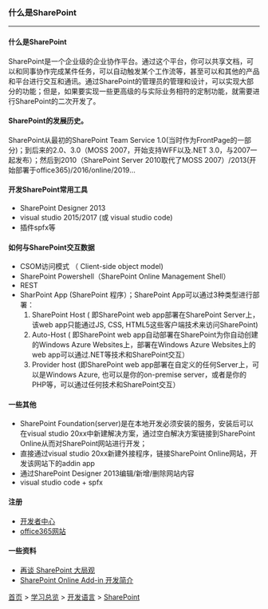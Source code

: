 ### 什么是SharePoint
-------

#### 什么是SharePoint
SharePoint是一个企业级的企业协作平台。通过这个平台，你可以共享文档，可以和同事协作完成某件任务，可以自动触发某个工作流等，甚至可以和其他的产品和平台进行交互和通讯。通过SharePoint的管理员的管理和设计，可以实现大部分的功能；但是，如果要实现一些更高级的与实际业务相符的定制功能，就需要进行SharePoint的二次开发了。

#### SharePoint的发展历史。
SharePoint从最初的SharePoint Team Service 1.0(当时作为FrontPage的一部分)；到后来的2.0、3.0（MOSS 2007，开始支持WFF以及.NET 3.0，与2007一起发布）；然后到2010（SharePoint Server 2010取代了MOSS 2007）/2013(开始部署于office365)/2016/online/2019...

#### 开发SharePoint常用工具
* SharePoint Designer 2013
* visual studio 2015/2017 (或 visual studio code)
* 插件spfx等

#### 如何与SharePoint交互数据
* CSOM访问模式 （ Client-side object model)
* SharePoint Powershell（SharePoint Online Management Shell）
* REST
* SharPoint App (SharePoint 程序）；SharePoint App可以通过3种类型进行部署：
  1. SharePoint Host ( 即SharePoint web app部署在SharePoint Server上，该web app只能通过JS, CSS, HTML5这些客户端技术来访问SharePoint)
  2. Auto-Host ( 即SharePoint web app自动部署在SharePoint为你自动创建的Windows Azure Websites上，部署在Windows Azure Websites上的web app可以通过.NET等技术和SharePoint交互）
  3. Provider host (即SharePoint web app部署在自定义的任何Server上，可以是Windows Azure, 也可以是你的on-premise server，或者是你的PHP等，可以通过任何技术和SharePoint交互）

#### 一些其他
* SharePoint Foundation(server)是在本地开发必须安装的服务，安装后可以在visual studio 20xx中新建解决方案，通过空白解决方案链接到SharePoint Online从而对SharePoint网站进行开发；
* 直接通过visual studio 20xx新建外接程序，链接SharePoint Online网站，开发该网站下的addin app
* 通过SharePoint Designer 2013编辑/新增/删除网站内容
* visual studio code + spfx

#### 注册
* [开发者中心](https://developer.microsoft.com/zh-cn/office/profile)
* [office365网站](https://portal.office.com/adminportal/home)



#### 一些资料
* [再谈 SharePoint 大局观](https://github.com/chenxizhang/office365dev/blob/master/docs/sharepoint.md)
* [SharePoint Online Add-in 开发简介](https://www.cnblogs.com/chenxizhang/p/8086816.html)




[首页](../../../README.md) > [学习总览](../../../introduction/studyCatalogList.md) > [开发语言](../developmentLanguage.md) > [SharePoint](SharePoint.md)
